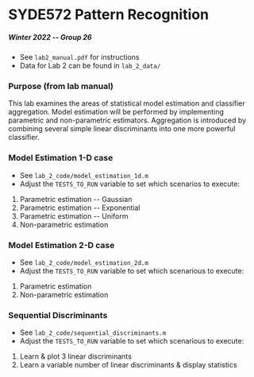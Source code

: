 # SYDE572 Pattern Recognition
##### Winter 2022 -- Group 26

- See `lab2_manual.pdf` for instructions
- Data for Lab 2 can be found in `lab_2_data/`

### Purpose (from lab manual)
This lab examines the areas of statistical model estimation and classifier aggregation. Model estimation will be performed by implementing parametric and non-parametric estimators. Aggregation is introduced by combining several simple linear discriminants into one more powerful classifier.

### Model Estimation 1-D case
- See `lab_2_code/model_estimation_1d.m`
- Adjust the `TESTS_TO_RUN` variable to set which scenarios to execute:

1. Parametric estimation -- Gaussian
2. Parametric estimation -- Exponential
3. Parametric estimation -- Uniform
4. Non-parametric estimation

### Model Estimation 2-D case
- See `lab_2_code/model_estimation_2d.m`
- Adjust the `TESTS_TO_RUN` variable to set which scenarious to execute:

1. Parametric estimation
2. Non-parametric estimation

### Sequential Discriminants
- See `lab_2_code/sequential_discriminants.m`
- Adjust the `TESTS_TO_RUN` variable to set which scenarious to execute:

1. Learn & plot 3 linear discriminants
2. Learn a variable number of linear discriminants & display statistics

